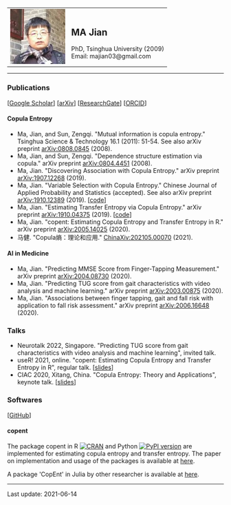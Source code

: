 <table border = "0">
  <tr>
    <td><img src="/head.jpeg" /></td>
    <td> <h2> MA Jian </h2> PhD, Tsinghua University (2009) <br> Email: majian03@gmail.com </td>
  </tr>
</table>

---

### Publications
[[Google Scholar](https://scholar.google.com/citations?user=gqCD4kwAAAAJ)]
[[arXiv](http://arxiv.org/a/ma_j_3)]
[[ResearchGate](https://www.researchgate.net/profile/Jian_Ma9)]
[[ORCID](https://orcid.org/0000-0001-5357-1921)]

#### Copula Entropy
* Ma, Jian, and Sun, Zengqi. "Mutual information is copula entropy." Tsinghua Science & Technology 16.1 (2011): 51-54. See also arXiv preprint [arXiv:0808.0845](https://arxiv.org/abs/0808.0845) (2008).
* Ma, Jian, and Sun, Zengqi. "Dependence structure estimation via copula." arXiv preprint [arXiv:0804.4451](https://arxiv.org/abs/0804.4451) (2008).
* Ma, Jian. "Discovering Association with Copula Entropy." arXiv preprint [arXiv:1907.12268](https://arxiv.org/abs/1907.12268) (2019).
* Ma, Jian. "Variable Selection with Copula Entropy." Chinese Journal of Applied Probability and Statistics (accepted). See also arXiv preprint [arXiv:1910.12389](https://arxiv.org/abs/1910.12389) (2019). [[code](https://github.com/majianthu/aps2020)]
* Ma, Jian. "Estimating Transfer Entropy via Copula Entropy." arXiv preprint [arXiv:1910.04375](https://arxiv.org/abs/1910.04375) (2019). [[code](https://github.com/majianthu/transferentropy)]
* Ma, Jian. "copent: Estimating Copula Entropy and Transfer Entropy in R." arXiv preprint [arXiv:2005.14025](https://arxiv.org/abs/2005.14025) (2020).
* 马健. "Copula熵：理论和应用." [ChinaXiv:202105.00070](http://chinaxiv.org/abs/202105.00070) (2021).

#### AI in Medicine
* Ma, Jian. "Predicting MMSE Score from Finger-Tapping Measurement." arXiv preprint [arXiv:2004.08730](https://arxiv.org/abs/2004.08730) (2020).
* Ma, Jian. "Predicting TUG score from gait characteristics with video analysis and machine learning." arXiv preprint [arXiv:2003.00875](https://arxiv.org/abs/2003.00875) (2020).
* Ma, Jian. "Associations between finger tapping, gait and fall risk with application to fall risk assessment." arXiv preprint [arXiv:2006.16648](https://arxiv.org/abs/2006.16648) (2020).

### Talks
* Neurotalk 2022, Singapore. "Predicting TUG score from gait characteristics with video analysis and machine learning", invited talk.
* useR! 2021, online. "copent: Estimating Copula Entropy and Transfer Entropy in R", regular talk. [[slides](/useR2021.pdf)]
* CIAC 2020, Xitang, China. "Copula Entropy: Theory and Applications", keynote talk. [[slides](/ciac2020ce.pdf)]

### Softwares
[[GitHub](https://github.com/majianthu)]

#### copent 
The package copent in R [![CRAN](https://www.r-pkg.org/badges/version/copent)](https://cran.r-project.org/package=copent) and Python [![PyPI version](https://badge.fury.io/py/copent.svg)](https://pypi.org/project/copent) are implemented for estimating copula entropy and transfer entropy. The paper on implementation and usage of the packages is available at [here](https://arxiv.org/abs/2005.14025). 

A package 'CopEnt' in Julia by other researcher is available at [here](https://github.com/xukai92/CopEnt.jl).

---
Last update: 2021-06-14
